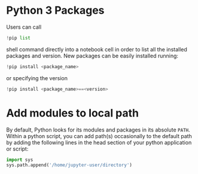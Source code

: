 # Python 3 Packages
Users can call 
```python
!pip list
```
shell command directly into a notebook cell in order to list all the installed packages and version. 
New packages can be easily installed running:
```python
!pip install <package_name>
```
or specifying the version
```python
!pip install <package_name>==<version>
```
# Add modules to local path
By default, Python looks for its modules and packages in its absolute `PATH`. Within a python script, you can add path(s) occasionally to the default path by adding the following lines in the head section of your python application or script:
```python
import sys
sys.path.append('/home/jupyter-user/directory')
```

